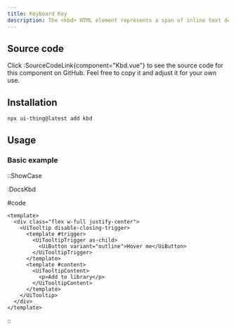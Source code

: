 ```yaml
---
title: Keyboard Key
description: The <kbd> HTML element represents a span of inline text denoting textual user input from a keyboard, voice input, or any other text entry device.
---
```


## Source code

Click :SourceCodeLink{component="Kbd.vue"} to see the source code for this component on GitHub. Feel free to copy it and adjust it for your own use.

## Installation

```bash
npx ui-thing@latest add kbd
```

## Usage

### Basic example

::ShowCase

:DocsKbd

#code

```vue [DocsKbd.vue]
<template>
  <div class="flex w-full justify-center">
    <UiTooltip disable-closing-trigger>
      <template #trigger>
        <UiTooltipTrigger as-child>
          <UiButton variant="outline">Hover me</UiButton>
        </UiTooltipTrigger>
      </template>
      <template #content>
        <UiTooltipContent>
          <p>Add to library</p>
        </UiTooltipContent>
      </template>
    </UiTooltip>
  </div>
</template>
```

::
